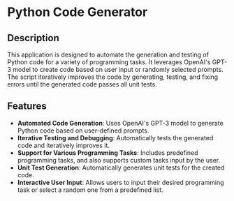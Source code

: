 # Python Code Generator

## Description
This application is designed to automate the generation and testing of Python code for a variety of programming tasks.
It leverages OpenAI's GPT-3 model to create code based on user input or randomly selected prompts.
The script iteratively improves the code by generating, testing, and fixing errors until the generated code passes all unit tests.

## Features
- **Automated Code Generation**: Uses OpenAI's GPT-3 model to generate Python code based on user-defined prompts.
- **Iterative Testing and Debugging**: Automatically tests the generated code and iteratively improves it.
- **Support for Various Programming Tasks**: Includes predefined programming tasks, and also supports custom tasks input by the user.
- **Unit Test Generation**: Automatically generates unit tests for the created code.
- **Interactive User Input**: Allows users to input their desired programming task or select a random one from a predefined list.
